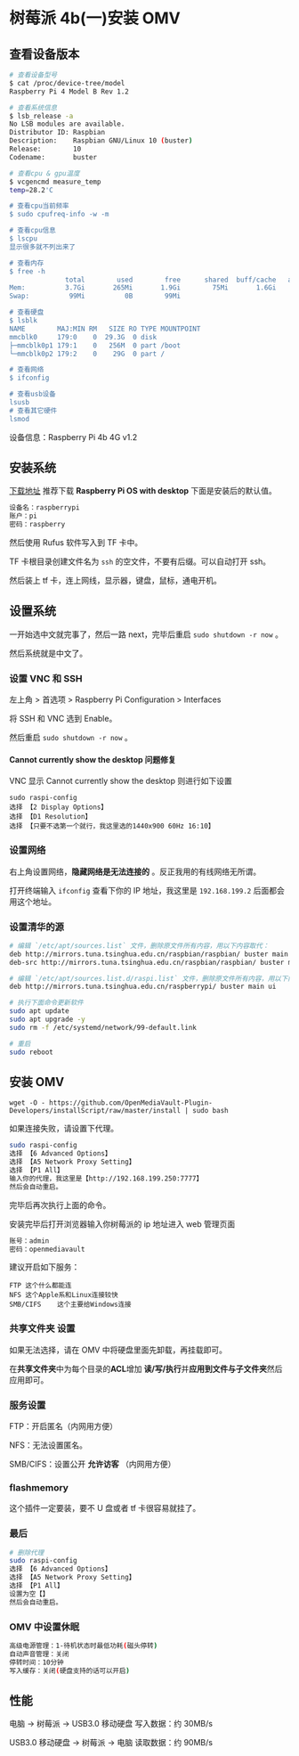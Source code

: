 # 树莓派 4b(一)安装 OMV

## 查看设备版本

```bash
# 查看设备型号
$ cat /proc/device-tree/model
Raspberry Pi 4 Model B Rev 1.2

# 查看系统信息
$ lsb_release -a
No LSB modules are available.
Distributor ID: Raspbian
Description:    Raspbian GNU/Linux 10 (buster)
Release:        10
Codename:       buster

# 查看cpu & gpu温度
$ vcgencmd measure_temp
temp=28.2'C

# 查看cpu当前频率
$ sudo cpufreq-info -w -m

# 查看cpu信息
$ lscpu
显示很多就不列出来了

# 查看内存
$ free -h
              total        used        free      shared  buff/cache   available
Mem:          3.7Gi       265Mi       1.9Gi        75Mi       1.6Gi       3.2Gi
Swap:          99Mi          0B        99Mi

# 查看硬盘
$ lsblk
NAME        MAJ:MIN RM   SIZE RO TYPE MOUNTPOINT
mmcblk0     179:0    0  29.3G  0 disk
├─mmcblk0p1 179:1    0   256M  0 part /boot
└─mmcblk0p2 179:2    0    29G  0 part /

# 查看网络
$ ifconfig

# 查看usb设备
lsusb
# 查看其它硬件
lsmod
```

设备信息：Raspberry Pi 4b 4G v1.2

## 安装系统

[下载地址](https://www.raspberrypi.org/software/operating-systems/#raspberry-pi-os-32-bit) 推荐下载 **Raspberry Pi OS with desktop** 下面是安装后的默认值。

```bash
设备名：raspberrypi
账户：pi
密码：raspberry
```

然后使用 Rufus 软件写入到 TF 卡中。

TF 卡根目录创建文件名为 `ssh` 的空文件，不要有后缀。可以自动打开 ssh。

然后装上 tf 卡，连上网线，显示器，键盘，鼠标，通电开机。

## 设置系统

一开始选中文就完事了，然后一路 next，完毕后重启 `sudo shutdown -r now` 。

然后系统就是中文了。

### 设置 VNC 和 SSH

左上角 > 首选项 > Raspberry Pi Configuration > Interfaces

将 SSH 和 VNC 选到 Enable。

然后重启 `sudo shutdown -r now` 。

#### Cannot currently show the desktop 问题修复

VNC 显示 Cannot currently show the desktop 则进行如下设置

```
sudo raspi-config
选择 【2 Display Options】
选择 【D1 Resolution】
选择 【只要不选第一个就行，我这里选的1440x900 60Hz 16:10】
```

### 设置网络

右上角设置网络，**隐藏网络是无法连接的** 。反正我用的有线网络无所谓。

打开终端输入 `ifconfig` 查看下你的 IP 地址，我这里是 `192.168.199.2` 后面都会用这个地址。

### 设置清华的源

```bash
# 编辑 `/etc/apt/sources.list` 文件，删除原文件所有内容，用以下内容取代：
deb http://mirrors.tuna.tsinghua.edu.cn/raspbian/raspbian/ buster main non-free contrib rpi
deb-src http://mirrors.tuna.tsinghua.edu.cn/raspbian/raspbian/ buster main non-free contrib rpi

# 编辑 `/etc/apt/sources.list.d/raspi.list` 文件，删除原文件所有内容，用以下内容取代：
deb http://mirrors.tuna.tsinghua.edu.cn/raspberrypi/ buster main ui

# 执行下面命令更新软件
sudo apt update
sudo apt upgrade -y
sudo rm -f /etc/systemd/network/99-default.link

# 重启
sudo reboot
```

## 安装 OMV

```
wget -O - https://github.com/OpenMediaVault-Plugin-Developers/installScript/raw/master/install | sudo bash
```

如果连接失败，请设置下代理。

```bash
sudo raspi-config
选择 【6 Advanced Options】
选择 【A5 Network Proxy Setting】
选择 【P1 All】
输入你的代理，我这里是【http://192.168.199.250:7777】
然后会自动重启。
```

完毕后再次执行上面的命令。

安装完毕后打开浏览器输入你树莓派的 ip 地址进入 web 管理页面

```bash
账号：admin
密码：openmediavault
```

建议开启如下服务：

```
FTP	这个什么都能连
NFS	这个Apple系和Linux连接较快
SMB/CIFS	这个主要给Windows连接
```

### 共享文件夹 设置

如果无法选择，请在 OMV 中将硬盘里面先卸载，再挂载即可。

在**共享文件夹**中为每个目录的**ACL**增加 **读/写/执行**并**应用到文件与子文件夹**然后应用即可。

### 服务设置

FTP：开启匿名（内网用方便）

NFS：无法设置匿名。

SMB/CIFS：设置公开 **允许访客** （内网用方便）

### flashmemory

这个插件一定要装，要不 U 盘或者 tf 卡很容易就挂了。

### 最后

```bash
# 删除代理
sudo raspi-config
选择 【6 Advanced Options】
选择 【A5 Network Proxy Setting】
选择 【P1 All】
设置为空【】
然后会自动重启。
```

### OMV 中设置休眠

```bash
高级电源管理：1-待机状态时最低功耗(磁头停转)
自动声音管理：关闭
停转时间：10分钟
写入缓存：关闭(硬盘支持的话可以开启)
```

## 性能

电脑 -> 树莓派 -> USB3.0 移动硬盘 写入数据：约 30MB/s

USB3.0 移动硬盘 -> 树莓派 -> 电脑 读取数据：约 90MB/s
